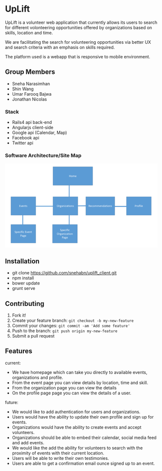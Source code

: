 # UpLift

UpLift is a volunteer web application that currently allows its users to search for different volonteering opportunities offered by organizations based on skills, location and time.

We are facilitating the search for volunteering opportunities via better UX and search criteria with an emphasis on skills required.

The platform used is a webapp that is responsive to mobile environment.

Group Members
-------------------
- Sneha Narasimhan
- Shin Wang
- Umar Farooq Bajwa
- Jonathan Nicolas

### Stack
- Rails4 api back-end
- Angularjs client-side
- Google api (Calendar, Map)
- Facebook api
- Twitter api

### Software Architecture/Site Map
![alt text](/SiteMap.png)

## Installation

- git clone https://github.com/snehabn/uplift_client.git
- npm install
- bower update
- grunt serve


## Contributing

1. Fork it!
2. Create your feature branch: `git checkout -b my-new-feature`
3. Commit your changes: `git commit -am 'Add some feature'`
4. Push to the branch: `git push origin my-new-feature`
5. Submit a pull request

## Features
current:
- We have homepage which can take you directly to available events, organizations and profile.
- From the event page you can view details by location, time and skill.
- From the organization page you can view the details
- On the profile page page you can view the details of a user.

future:
- We would like to add authentication for users and organizations.
- Users would have the ability to update their own profile and sign up for events.
- Organizations would have the ability to create events and accept volunteers.
- Organizations should be able to embed their calendar, social media feed and add events.
- We would like the add the ability for volunteers to search with the proximity of events with their current location.
- Users will be able to write their own testimonies.
- Users are able to get a confirmation email ounce signed up to an event.



